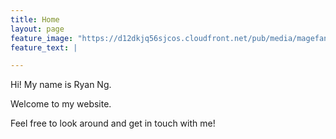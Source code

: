 ```yaml
---
title: Home
layout: page
feature_image: "https://d12dkjq56sjcos.cloudfront.net/pub/media/magefan_blog/p/a/painted-ladies-san-francisco-big-bus-tours-01.17.jpg"
feature_text: |

---
```


Hi! My name is Ryan Ng.

Welcome to my website.

Feel free to look around and get in touch with me!

<br>
